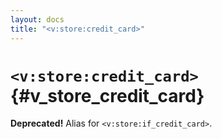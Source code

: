 ```yaml
---
layout: docs
title: "<v:store:credit_card>"
---
```


# `<v:store:credit_card>`{#v_store_credit_card}

**Deprecated!** Alias for `<v:store:if_credit_card>`.
